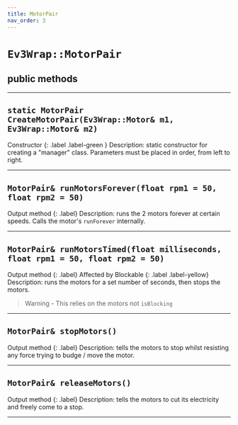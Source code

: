 ```yaml
---
title: MotorPair
nav_order: 3
---
```


# `Ev3Wrap::MotorPair`
## public methods
---
## `static MotorPair CreateMotorPair(Ev3Wrap::Motor& m1, Ev3Wrap::Motor& m2)`
Constructor 
{: .label .label-green }
Description: static constructor for creating a "manager" class. Parameters must be placed in order, from left to right.

---

## `MotorPair& runMotorsForever(float rpm1 = 50, float rpm2 = 50)`
Output method
{: .label}
Description: runs the 2 motors forever at certain speeds. Calls the motor's `runForever` internally.

---

## `MotorPair& runMotorsTimed(float milliseconds, float rpm1 = 50, float rpm2 = 50)`
Output method
{: .label}
Affected by Blockable
{: .label .label-yellow}
Description: runs the motors for a set number of seconds, then stops the motors.
>   Warning - This relies on the motors not `isBlocking`

---

## `MotorPair& stopMotors()`
Output method
{: .label}
Description: tells the motors to stop whilst resisting any force trying to budge / move the motor.

---

## `MotorPair& releaseMotors()`
Output method
{: .label}
Description: tells the motors to cut its electricity and freely come to a stop.

---